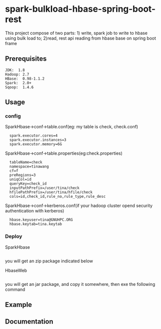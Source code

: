 # spark-bulkload-hbase-spring-boot-rest
This project compose of two parts: 1) write, spark job to write to hbase using bulk load to; 2)read, rest api reading from hbase base on spring boot frame
## Prerequisites
  ```
  JDK:  1.8
  Hadoop: 2.7
  HBase:  0.98-1.1.2
  Spark:  2.0+
  Sqoop:  1.4.6
  ```
## Usage
### config
SparkHbase->conf->table.conf(eg: my table is check, check.conf)
```
  spark.executor.cores=4
  spark.executor.instances=3
  spark.executor.memory=6G
```
SparkHbase->conf->table.properties(eg:check.properties)
```
  tableName=check
  namespace=tinawang
  cf=f
  preRegions=3
  uniqCol=id
  queryKey=check_id
  inputPathPrefix=/user/tina/check
  hfilePathPrefix=/user/tina/hfile/check
  cols=id,check_id,rule_no,rule_type,rule_desc
```
SparkHbase->conf->kerberos.conf(if your hadoop cluster opend security authentication with kerberos)
```
  hbase.keyuser=tina@GNUHPC.ORG
  hbase.keytab=tina.keytab
```
### Deploy
SparkHbase
```
```
you will get an zip package indicated below 

HbaseWeb
```
```
you will get an jar package, and copy it somewhere, then exe the following command

## Example
## Documentation
